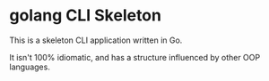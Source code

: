 # golang CLI Skeleton

This is a skeleton CLI application written in Go.

It isn't 100% idiomatic, and has a structure influenced by other OOP languages.
